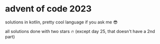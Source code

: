 # advent of code 2023

solutions in kotlin, pretty cool language if you ask me 😎

all solutions done with two stars 🔥 (except day 25, that doesn't have a 2nd part)
